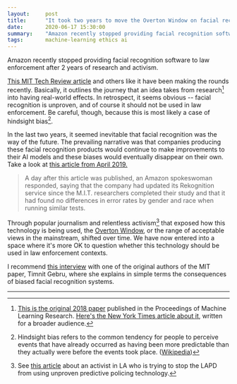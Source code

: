 ```yaml
---
layout:     post
title:      "It took two years to move the Overton Window on facial recognition"
date:       2020-06-17 15:30:00
summary:    "Amazon recently stopped providing facial recognition software to law enforcement after 2 years of research and activism."
tags:       machine-learning ethics ai
---
```


Amazon recently stopped providing facial recognition software to law enforcement after 2 years of research and activism.

[This MIT Tech Review article](https://www.technologyreview.com/2020/06/12/1003482/amazon-stopped-selling-police-face-recognition-fight/) and others like it have been making the rounds recently. Basically, it outlines the journey that an idea takes from research[^1] into having real-world effects. In retrospect, it seems obvious -- facial recognition is unproven, and of course it should not be used in law enforcement. Be careful, though, because this is most likely a case of hindsight bias[^2].

In the last two years, it seemed inevitable that facial recognition was the way of the future. The prevailing narrative was that companies producing these facial recognition products would continue to make improvements to their AI models and these biases would eventually disappear on their own. Take a look at [this article from April 2019.](https://www.nytimes.com/2019/04/03/technology/amazon-facial-recognition-technology.html)

> A day after this article was published, an Amazon spokeswoman responded, saying that the company had updated its Rekognition service since the M.I.T. researchers completed their study and that it had found no differences in error rates by gender and race when running similar tests.

Through popular journalism and relentless activism[^3] that exposed how this technology is being used, the [Overton Window](https://en.wikipedia.org/wiki/Overton_window), or the range of acceptable views in the mainstream, shifted over time. We have now entered into a space where it's more OK to question whether this technology should be used in law enforcement contexts.

I recommend [this interview](https://www.youtube.com/watch?v=uYlR3OIUQx4) with one of the original authors of the MIT paper, Timnit Gebru, where she explains in simple terms the consequences of biased facial recognition systems.

---

[^1]: [This is the original 2018 paper](http://proceedings.mlr.press/v81/buolamwini18a/buolamwini18a.pdf) published in the Proceedings of Machine Learning Research. [Here's the New York Times article about it](https://www.nytimes.com/2018/02/09/technology/facial-recognition-race-artificial-intelligence.html), written for a broader audience.

[^2]: Hindsight bias refers to the common tendency for people to perceive events that have already occurred as having been more predictable than they actually were before the events took place. ([Wikipedia](https://en.wikipedia.org/wiki/Hindsight_bias))

[^3]: See [this article](https://www.technologyreview.com/2020/06/05/1002709/the-activist-dismantling-racist-police-algorithms/) about an activist in LA who is trying to stop the LAPD from using unproven predictive policing technology.